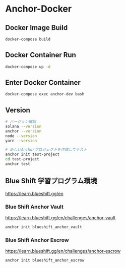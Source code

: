 # Anchor-Docker

## Docker Image Build

```bash
docker-compose build
```

## Docker Container Run

```bash
docker-compose up -d
```

## Enter Docker Container

```bash
docker-compose exec anchor-dev bash
```

## Version

```bash
# バージョン確認
solana --version
anchor --version
node --version
yarn --version

# 新しいAnchorプロジェクトを作成してテスト
anchor init test-project
cd test-project
anchor test
```

## Blue Shift 学習プログラム環境

https://learn.blueshift.gg/en

### Blue Shift Anchor Vault

https://learn.blueshift.gg/en/challenges/anchor-vault

```bash
anchor init blueshift_anchor_vault
```

### Blue Shift Anchor Escrow

https://learn.blueshift.gg/en/challenges/anchor-escrow

```bash
anchor init blueshift_anchor_escrow
```
